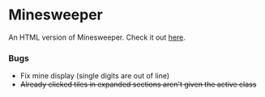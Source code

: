 # Minesweeper
An HTML version of Minesweeper. Check it out [here](https://wyattis.github.io/minesweeper/).

### Bugs
- Fix mine display (single digits are out of line)
- ~~Already clicked tiles in expanded sections aren't given the active class~~
